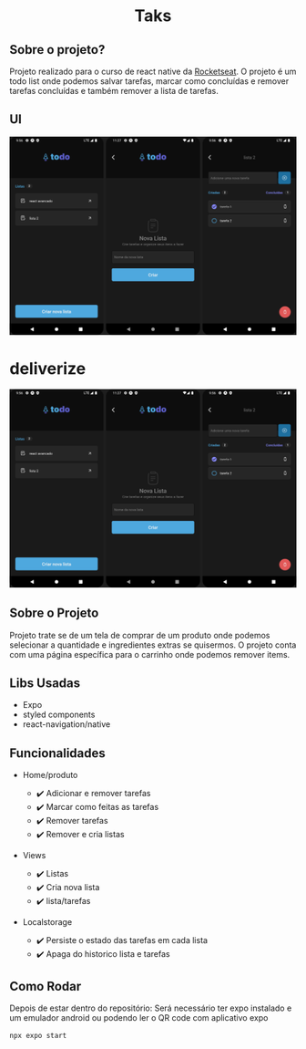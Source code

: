 <h1 align="center"> Taks </h1>

## Sobre o projeto?

Projeto realizado para o curso de react native da [Rocketseat](https://www.rocketseat.com.br/). O projeto é um todo list onde podemos salvar tarefas, marcar como concluídas e remover tarefas concluídas e também remover a lista de tarefas.

## UI

![TASK-REACT-NATIVE](ui_01.png)

# deliverize

![Preview-Screens](ui_01.png)

## Sobre o Projeto

Projeto trate se de um tela de comprar de um produto onde podemos selecionar a quantidade e ingredientes extras se quisermos.
O projeto conta com uma página específica para o carrinho onde podemos remover items.

## Libs Usadas

- Expo
- styled components
- react-navigation/native

## Funcionalidades

- Home/produto

  - :heavy_check_mark: Adicionar e remover tarefas
  - :heavy_check_mark: Marcar como feitas as tarefas
  - :heavy_check_mark: Remover tarefas
  - :heavy_check_mark: Remover e cria listas

- Views

  - :heavy_check_mark: Listas
  - :heavy_check_mark: Cria nova lista
  - :heavy_check_mark: lista/tarefas

- Localstorage

  - :heavy_check_mark: Persiste o estado das tarefas em cada lista
  - :heavy_check_mark: Apaga do historico lista e tarefas

## Como Rodar

Depois de estar dentro do repositório:
Será necessário ter expo instalado e um emulador android ou podendo ler o QR code com aplicativo expo

```
npx expo start
```

